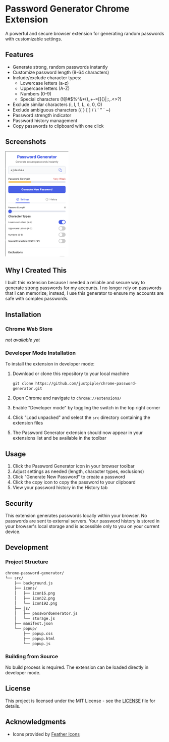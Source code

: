 # Password Generator Chrome Extension

A powerful and secure browser extension for generating random passwords with customizable settings.

## Features

- Generate strong, random passwords instantly
- Customize password length (8-64 characters)
- Include/exclude character types:
  - Lowercase letters (a-z)
  - Uppercase letters (A-Z)
  - Numbers (0-9)
  - Special characters (!@#$%^&\*()\_+-=[]{}|;:,.<>?)
- Exclude similar characters (i, l, 1, L, o, 0, O)
- Exclude ambiguous characters ({ } [ ] / \ ' " ` ~)
- Password strength indicator
- Password history management
- Copy passwords to clipboard with one click

## Screenshots

<img src="images/preview.png" alt="Main screen" width="200"/>

## Why I Created This

I built this extension because I needed a reliable and secure way to generate strong passwords for my accounts. I no longer rely on passwords that I can memorize; instead, I use this generator to ensure my accounts are safe with complex passwords.

## Installation

### Chrome Web Store

_not available yet_

### Developer Mode Installation

To install the extension in developer mode:

1. Download or clone this repository to your local machine

   ```
   git clone https://github.com/justpiple/chrome-password-generator.git
   ```

2. Open Chrome and navigate to `chrome://extensions/`

3. Enable "Developer mode" by toggling the switch in the top right corner

4. Click "Load unpacked" and select the `src` directory containing the extension files

5. The Password Generator extension should now appear in your extensions list and be available in the toolbar

## Usage

1. Click the Password Generator icon in your browser toolbar
2. Adjust settings as needed (length, character types, exclusions)
3. Click "Generate New Password" to create a password
4. Click the copy icon to copy the password to your clipboard
5. View your password history in the History tab

## Security

This extension generates passwords locally within your browser. No passwords are sent to external servers. Your password history is stored in your browser's local storage and is accessible only to you on your current device.

## Development

### Project Structure

```
chrome-password-generator/
└── src/
    ├── background.js
    ├── icons/
    │   ├── icon16.png
    │   ├── icon32.png
    │   └── icon192.png
    ├── js/
    │   ├── passwordGenerator.js
    │   └── storage.js
    ├── manifest.json
    └── popup/
        ├── popup.css
        ├── popup.html
        └── popup.js

```

### Building from Source

No build process is required. The extension can be loaded directly in developer mode.

## License

This project is licensed under the MIT License - see the [LICENSE](LICENSE) file for details.

## Acknowledgments

- Icons provided by [Feather Icons](https://feathericons.com/)
